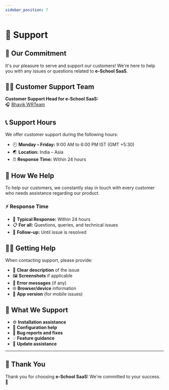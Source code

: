 ```yaml
---
sidebar_position: 7
---
```


# 🛟 Support

## 🤝 Our Commitment

It's our pleasure to serve and support our customers! We're here to help you with any issues or questions related to **e-School SaaS**.

## 👨‍💻 Customer Support Team

**Customer Support Head for e-School SaaS:**  
🎧 [Bhavik WRTeam](https://teams.live.com/l/invite/FEAozVbIMycxWy0dA0)

## 📞 Support Hours

We offer customer support during the following hours:

- 🕘 **Monday – Friday:** 9:00 AM to 6:00 PM IST (GMT +5:30)
- 🌏 **Location:** India – Asia
- ⏰ **Response Time:** Within 24 hours

## 📧 How We Help

To help our customers, we constantly stay in touch with every customer who needs assistance regarding our product.

### ⚡ Response Time
- 🚀 **Typical Response:** Within 24 hours
- 📋 **For all:** Questions, queries, and technical issues
- 🔄 **Follow-up:** Until issue is resolved

## 🙋‍♂️ Getting Help

When contacting support, please provide:

- 📝 **Clear description** of the issue
- 🖼️ **Screenshots** if applicable
- 🔢 **Error messages** (if any)
- 🌐 **Browser/device** information
- 📱 **App version** (for mobile issues)

## 🎯 What We Support

- ⚙️ **Installation assistance**
- 🔧 **Configuration help**
- 🐛 **Bug reports and fixes**
- 💡 **Feature guidance**
- 🔄 **Update assistance**

---

## 🙏 Thank You

Thank you for choosing **e-School SaaS**! We're committed to your success. 🌟 